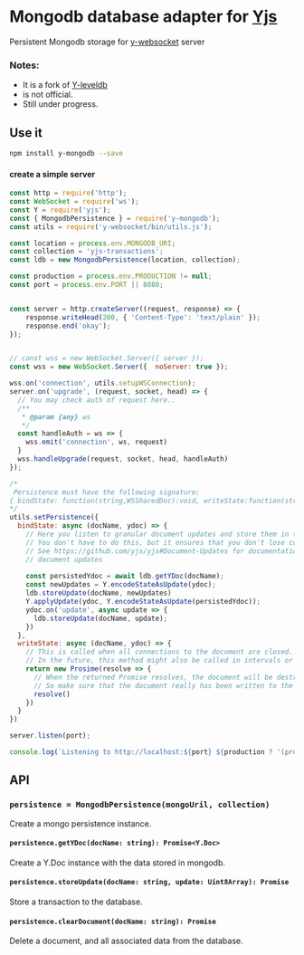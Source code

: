 
# Mongodb database adapter for [Yjs](https://github.com/yjs/yjs)
Persistent Mongodb storage for [y-websocket](https://github.com/yjs/y-websocket) server

### Notes:
* It is a fork of  [Y-leveldb](https://github.com/yjs/y-leveldb)
* is not official.
* Still under progress.

## Use it
```sh
npm install y-mongodb --save
```

#### create a simple server
```js
const http = require('http');
const WebSocket = require('ws');
const Y = require('yjs');
const { MongodbPersistence } = require('y-mongodb');
const utils = require('y-websocket/bin/utils.js');

const location = process.env.MONGODB_URI;
const collection = 'yjs-transactions';
const ldb = new MongodbPersistence(location, collection);

const production = process.env.PRODUCTION != null;
const port = process.env.PORT || 8080;


const server = http.createServer((request, response) => {
    response.writeHead(200, { 'Content-Type': 'text/plain' });
    response.end('okay');
});


// const wss = new WebSocket.Server({ server });
const wss = new WebSocket.Server({  noServer: true });

wss.on('connection', utils.setupWSConnection);
server.on('upgrade', (request, socket, head) => {
  // You may check auth of request here..
  /**
   * @param {any} ws
   */
  const handleAuth = ws => {
    wss.emit('connection', ws, request)
  }
  wss.handleUpgrade(request, socket, head, handleAuth)
});

/*
 Persistence must have the following signature:
{ bindState: function(string,WSSharedDoc):void, writeState:function(string,WSSharedDoc):Promise }
*/
utils.setPersistence({
  bindState: async (docName, ydoc) => {
    // Here you listen to granular document updates and store them in the database
    // You don't have to do this, but it ensures that you don't lose content when the server crashes
    // See https://github.com/yjs/yjs#Document-Updates for documentation on how to encode 
    // document updates
        
    const persistedYdoc = await ldb.getYDoc(docName);
    const newUpdates = Y.encodeStateAsUpdate(ydoc);
    ldb.storeUpdate(docName, newUpdates)
    Y.applyUpdate(ydoc, Y.encodeStateAsUpdate(persistedYdoc));
    ydoc.on('update', async update => {
      ldb.storeUpdate(docName, update);
    })
  },
  writeState: async (docName, ydoc) => {
    // This is called when all connections to the document are closed.
    // In the future, this method might also be called in intervals or after a certain number of updates.
    return new Prosime(resolve => {
      // When the returned Promise resolves, the document will be destroyed.
      // So make sure that the document really has been written to the database.
      resolve()
    })
  }
})

server.listen(port);

console.log(`Listening to http://localhost:${port} ${production ? '(production)' : ''}`)

```


## API

### `persistence = MongodbPersistence(mongoUril, collection)`

Create a mongo persistence instance.

#### `persistence.getYDoc(docName: string): Promise<Y.Doc>`

Create a Y.Doc instance with the data stored in mongodb.

#### `persistence.storeUpdate(docName: string, update: Uint8Array): Promise`
Store a transaction to the database.

#### `persistence.clearDocument(docName: string): Promise`
Delete a document, and all associated data from the database.
